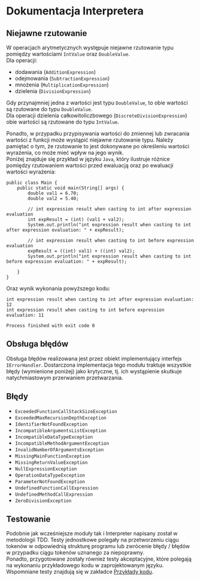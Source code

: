 # Dokumentacja Interpretera

## Niejawne rzutowanie

W operacjach arytmetycznych występuje niejawne rzutowanie typu pomiędzy wartościami `IntValue` oraz `DoubleValue`.  
Dla operacji:

- dodawania (`AdditionExpression`)
- odejmowania (`SubtractionExpression`)
- mnożenia (`MultiplicationExpression`)
- dzielenia (`DivisionExpression`)

Gdy przynajmniej jedna z wartości jest typu `DoubleValue`, to obie wartości są rzutowane do typu `DoubleValue`.  
Dla operacji dzielenia całkowitoliczbowego (`DiscreteDivisionExpression`) obie wartości są rzutowane do typu `IntValue`.

Ponadto, w przypadku przypisywania wartości do zmiennej lub zwracania wartości z funkcji może wystąpić niejawne
rzutowanie typu. Należy pamiętać o tym, że rzutowanie to jest dokonywane po określeniu wartości wyrażenia, co może mieć
wpływ na jego wynik.  
Poniżej znajduje się przykład w języku `Java`, który ilustruje różnice pomiędzy rzutowaniem wartości przed ewaluacją
oraz po ewaluacji wartości wyrażenia:

```
public class Main {
    public static void main(String[] args) {
        double val1 = 6.70;
        double val2 = 5.40;

        // int expression result when casting to int after expression evaluation
        int expResult = (int) (val1 + val2);
        System.out.println("int expression result when casting to int after expression evaluation: " + expResult);

        // int expression result when casting to int before expression evaluation
        expResult = ((int) val1) + ((int) val2);
        System.out.println("int expression result when casting to int before expression evaluation: " + expResult);

    }
}
```

Oraz wynik wykonania powyższego kodu:

```
int expression result when casting to int after expression evaluation: 12
int expression result when casting to int before expression evaluation: 11

Process finished with exit code 0
```

## Obsługa błędów

Obsługa błędów realizowana jest przez obiekt implementujący interfejs `IErrorHandler`. Dostarczona implementacja tego
modułu traktuje wszystkie błędy (wymienione poniżej) jako krytyczne, tj. ich wystąpienie skutkuje natychmiastowym
przerwaniem przetwarzania.

## Błędy

- `ExceededFunctionCallStackSizeException`
- `ExceededMaxRecursionDepthException`
- `IdentifierNotFoundException`
- `IncompatibleArgumentsListException`
- `IncompatibleDataTypeException`
- `IncompatibleMethodArgumentException`
- `InvalidNumberOfArgumentsException`
- `MissingMainFunctionException`
- `MissingReturnValueException`
- `NullExpressionException`
- `OperationDataTypeException`
- `ParameterNotFoundException`
- `UndefinedFunctionCallExpression`
- `UndefinedMethodCallExpression`
- `ZeroDivisionException`

## Testowanie

Podobnie jak wcześniejsze moduły tak i Interpreter napisany został w metodologii TDD. Testy jednostkowe polegały na
przetworzeniu ciągu tokenów w odpowiednią strukturę programu lub zwrócenie błędy / błędów w przypadku ciągu tokenów
uznanego za niepoprawny.  
Ponadto, przygotowane zostały również testy akceptacyjne, które polegają na wykonaniu przykładowego kodu w
zaprojektowanym języku. Wspomniane testy znajdują się w zakładce [Przykłady kodu](./code_examples.md).